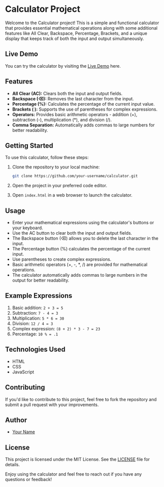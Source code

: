 # Calculator Project

Welcome to the Calculator project! This is a simple and functional calculator that provides essential mathematical operations along with some additional features like All Clear, Backspace, Percentage, Brackets, and a unique display that keeps track of both the input and output simultaneously.


## Live Demo

You can try the calculator by visiting the [Live Demo]([https://wadhwashivam.github.io/Calculator/]) here.

## Features

- **All Clear (AC):** Clears both the input and output fields.
- **Backspace (⌫):** Removes the last character from the input.
- **Percentage (%):** Calculates the percentage of the current input value.
- **Brackets ( ):** Supports the use of parentheses for complex expressions.
- **Operators:** Provides basic arithmetic operators - addition (+), subtraction (-), multiplication (*), and division (/).
- **Comma Separation:** Automatically adds commas to large numbers for better readability.

## Getting Started

To use this calculator, follow these steps:

1. Clone the repository to your local machine:

   ```bash
   git clone https://github.com/your-username/calculator.git
   ```

2. Open the project in your preferred code editor.

3. Open `index.html` in a web browser to launch the calculator.

## Usage

- Enter your mathematical expressions using the calculator's buttons or your keyboard.
- Use the AC button to clear both the input and output fields.
- The Backspace button (⌫) allows you to delete the last character in the input.
- The Percentage button (%) calculates the percentage of the current input.
- Use parentheses to create complex expressions.
- Basic arithmetic operators (+, -, *, /) are provided for mathematical operations.
- The calculator automatically adds commas to large numbers in the output for better readability.

## Example Expressions

1. Basic addition: `2 + 3 = 5`
2. Subtraction: `7 - 4 = 3`
3. Multiplication: `5 * 6 = 30`
4. Division: `12 / 4 = 3`
5. Complex expression: `(8 + 2) * 3 - 7 = 23`
6. Percentage: `10 % = .1`

## Technologies Used

- HTML
- CSS
- JavaScript

## Contributing

If you'd like to contribute to this project, feel free to fork the repository and submit a pull request with your improvements.

## Author

- [Your Name](https://github.com/wadhwashivam)

## License

This project is licensed under the MIT License. See the [LICENSE](LICENSE) file for details.


Enjoy using the calculator and feel free to reach out if you have any questions or feedback!
